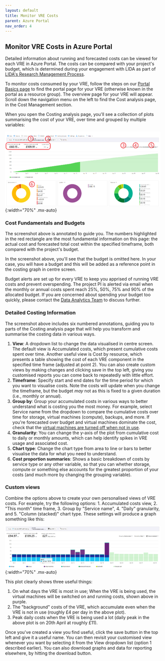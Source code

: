 ```yaml
---
layout: default
title: Monitor VRE Costs
parent: Azure Portal
nav_order: 4
---
```


## Monitor VRE Costs in Azure Portal

Detailed information about running and forecasted costs can be viewed for each VRE in Azure Portal. The costs can be compared with your project's budget, which is determined during your engagement with LIDA as part of [LIDA's Research Management Process](../../../docs/lida_services/RMP.html).

To monitor costs consumed by your VRE, follow the steps on our [Portal Basics page](./portal_basics.html) to find the portal page for your VRE (otherwise known in the portal as a resource group). The overview page for your VRE will appear. Scroll down the navigation menu on the left to find the Cost analysis page, in the Cost Management section.

When you open the Costing analysis page, you'll see a collection of plots summarising the cost of your VRE, over time and grouped by multiple variables:

![az_portal_costing.png](../../../images/az_portal/az_portal_costing.png){:width="70%" .mx-auto}

### Cost Fundamentals and Budgets

The screenshot above is annotated to guide you. The numbers highlighted in the red rectangle are the most fundamental information on this page: the actual cost and forecasted total cost within the specified timeframe, both compared with the project's budget.

In the screenshot above, you'll see that the budget is omitted here. In your case, you will have a budget and this will be added as a reference point in the costing graph in centre screen.

Budget alerts are set up for every VRE to keep you apprised of running VRE costs and prevent overspending. The project PI is alerted via email when the monthly or annual costs spent reach 25%, 50%, 75% and 90% of the allocated budget. If you are concerned about spending your budget too quickly, please contact the [Data Analytics Team](mailto:ircdst@leeds.ac.uk) to discuss further.

### Detailed Costing Information

The screenshot above includes six numbered annotations, guiding you to parts of the Costing analysis page that will help you transform and summarise the costing data in various ways.

1. **View**: A dropdown list to change the data visualised in centre screen. The default view is Accumulated costs, which present cumulative costs spent over time. Another useful view is Cost by resource, which presents a table showing the cost of each VRE component in the specified time frame (adjusted at point 2). You can also create custom views by making changes and clicking save in the top left, giving you customised reports you can come back to repeatedly with little effort.
2. **Timeframe**: Specify start and end dates for the time period for which you want to visualise costs. Note the costs will update when you change the timeframe, but the budget _may_ not as this is fixed to a given duration (i.e., monthly or annual).
3. **Group by**: Group your accumulated costs in various ways to better understand what is costing you the most money. For example, select Service name from the dropdown to compare the cumulative costs over time for storage, virtual machines (compute), backups, and more. If you're forecasted over budget and virtual machines dominate the cost, check that the [virtual machines are turned off when not in use](./portal_vms.html).
4. **Granularity**: You can change the y-axis of the plot from cumulative cost to daily or monthly amounts, which can help identify spikes in VRE usage and associated cost.
5. **Chart type**: Change the chart type from area to line or bars to better visualise the data for what you need to understand.
6. **Cost proportion summaries**: Shows a basic breakdown of costs by service type or any other variable, so that you can whether storage, compute or something else accounts for the greatest proportion of your costs (and much more by changing the grouping variable).

### Custom views

Combine the options above to create your own personalised views of VRE costs. For example, try the following options: 1. Accumulated costs view, 2. "This month" time frame, 3. Group by "Service name", 4. "Daily" granularity, and 5. "Column (stacked)" chart type. These settings will produce a graph something like this:

![az_portal_custom_view.png](../../../images/az_portal/az_portal_custom_view.png){:width="70%" .mx-auto}

This plot clearly shows three useful things:
1. On what days the VRE is most in use; When the VRE is being used, the virtual machines will be switched on and running costs, shown above in purple.
2. The "background" costs of the VRE, which accumulate even when the VRE is not in use (roughly £4 per day in the above plot).
3. Peak daily costs when the VRE is being used a lot (daily peak in the above plot is on 20th April at roughly £11).

Once you've created a view you find useful, click the save button in the top left and give it a useful name. You can then revisit your customised view whenever you want by selecting it from the View dropdown list (option 1 described earlier). You can also download graphs and data for reporting elsewhere, by hitting the download button.
